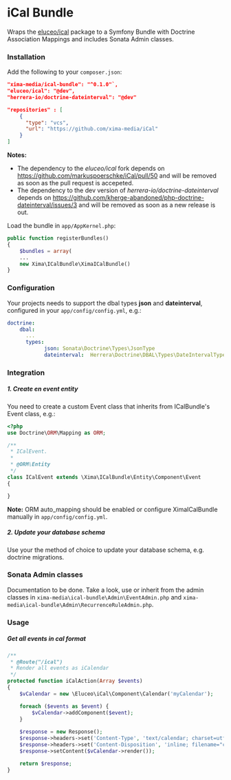 iCal Bundle
===========

Wraps the [eluceo/ical](https://github.com/markuspoerschke/iCal) package to a Symfony Bundle with Doctrine Association Mappings and includes Sonata Admin classes.

### Installation
Add the following to your `composer.json`:
```json
"xima-media/ical-bundle": "^0.1.0"`,
"eluceo/ical": "@dev",
"herrera-io/doctrine-dateinterval": "@dev"
```

```json
"repositories" : [
    {
      "type": "vcs",
      "url": "https://github.com/xima-media/iCal"
    }
]
```

**Notes:**
* The dependency to the *eluceo/ical* fork depends on https://github.com/markuspoerschke/iCal/pull/50 and will be removed as soon as the pull request is accepeted.
* The dependency to the dev version of *herrera-io/doctrine-dateinterval* depends on https://github.com/kherge-abandoned/php-doctrine-dateinterval/issues/3 and will be removed as soon as a new release is out.

Load the bundle in `app/AppKernel.php`:
```php
public function registerBundles()
{
    $bundles = array(
    ...
    new Xima\ICalBundle\XimaICalBundle()
}
```      
           


### Configuration
Your projects needs to support the dbal types **json** and **dateinterval**, configured in your `app/config/config.yml`, e.g.:

```yml
doctrine:
    dbal:
      ...
      types:
            json: Sonata\Doctrine\Types\JsonType
            dateinterval:  Herrera\Doctrine\DBAL\Types\DateIntervalType
```

### Integration
##### 1. Create en event entity
You need to create a custom Event class that inherits from ICalBundle's Event class, e.g.:

```php
<?php
use Doctrine\ORM\Mapping as ORM;

/**
 * ICalEvent.
 *
 * @ORM\Entity
 */
class ICalEvent extends \Xima\ICalBundle\Entity\Component\Event
{

}
```

**Note:** ORM auto_mapping should be enabled or configure XimaICalBundle manually in `app/config/config.yml`.

##### 2. Update your database schema
Use your the method of choice to update your database schema, e.g. doctrine migrations.

### Sonata Admin classes

Documentation to be done. Take a look, use or inherit from the admin classes in `xima-media\ical-bundle\Admin\EventAdmin.php` and `xima-media\ical-bundle\Admin\RecurrenceRuleAdmin.php`.

### Usage

##### Get all events in cal format

```php
/**
 * @Route("/ical")
 * Render all events as iCalendar
 */
protected function iCalAction(Array $events)
{
    $vCalendar = new \Eluceo\iCal\Component\Calendar('myCalendar');

    foreach ($events as $event) {
        $vCalendar->addComponent($event);
    }
    
    $response = new Response();
    $response->headers->set('Content-Type', 'text/calendar; charset=utf-8');
    $response->headers->set('Content-Disposition', 'inline; filename="cal.ics"');
    $response->setContent($vCalendar->render());

    return $response;
}
```
